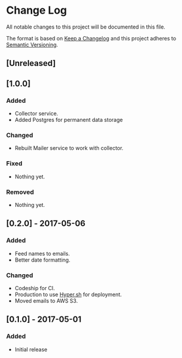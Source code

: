 # Change Log
All notable changes to this project will be documented in this file.

The format is based on [Keep a Changelog](http://keepachangelog.com/)
and this project adheres to [Semantic Versioning](http://semver.org/).

## [Unreleased]

## [1.0.0]

### Added
- Collector service.
- Added Postgres for permanent data storage

### Changed
- Rebuilt Mailer service to work with collector. 

### Fixed
- Nothing yet.

### Removed
- Nothing yet.

## [0.2.0] - 2017-05-06
### Added
- Feed names to emails.
- Better date formatting.

### Changed
- Codeship for CI.
- Production to use [Hyper.sh](https://hyper.sh/) for deployment.
- Moved emails to AWS S3.

## [0.1.0] - 2017-05-01

### Added
- Initial release